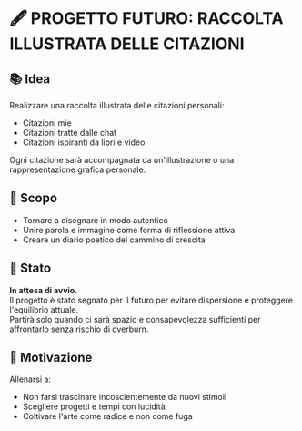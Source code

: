 # 🖋️ PROGETTO FUTURO: RACCOLTA ILLUSTRATA DELLE CITAZIONI

## 📚 Idea
Realizzare una raccolta illustrata delle citazioni personali:
- Citazioni mie
- Citazioni tratte dalle chat
- Citazioni ispiranti da libri e video

Ogni citazione sarà accompagnata da un'illustrazione o una rappresentazione grafica personale.

## 🎨 Scopo
- Tornare a disegnare in modo autentico
- Unire parola e immagine come forma di riflessione attiva
- Creare un diario poetico del cammino di crescita

## 🚦 Stato
**In attesa di avvio.**  
Il progetto è stato segnato per il futuro per evitare dispersione e proteggere l'equilibrio attuale.  
Partirà solo quando ci sarà spazio e consapevolezza sufficienti per affrontarlo senza rischio di overburn.

## 🧭 Motivazione
Allenarsi a:
- Non farsi trascinare incoscientemente da nuovi stimoli
- Scegliere progetti e tempi con lucidità
- Coltivare l'arte come radice e non come fuga
